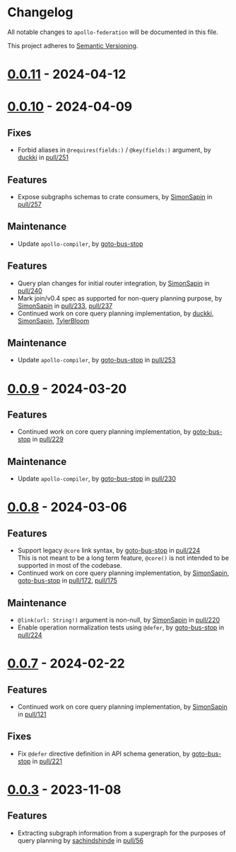 # Changelog

All notable changes to `apollo-federation` will be documented in this file.

This project adheres to [Semantic Versioning](https://semver.org/spec/v2.0.0.html).

<!-- # [x.x.x] (unreleased) - 2023-mm-dd

> Important: X breaking changes below, indicated by **BREAKING**

## BREAKING

## Features

## Fixes

## Maintenance
## Documentation-->

# [0.0.11](https://crates.io/crates/apollo-federation/0.0.11) - 2024-04-12

# [0.0.10](https://crates.io/crates/apollo-federation/0.0.10) - 2024-04-09

## Fixes
- Forbid aliases in `@requires(fields:)` / `@key(fields:)` argument, by [duckki] in [pull/251]

## Features
- Expose subgraphs schemas to crate consumers, by [SimonSapin] in [pull/257]

## Maintenance
- Update `apollo-compiler`, by [goto-bus-stop]

[duckki]: https://github.com/duckki
[goto-bus-stop]: https://github.com/goto-bus-stop
[SimonSapin]: https://github.com/SimonSapin
[pull/251]: https://github.com/apollographql/federation-next/pull/251
[pull/257]: https://github.com/apollographql/federation-next/pull/257

## Features
- Query plan changes for initial router integration, by [SimonSapin] in [pull/240]
- Mark join/v0.4 spec as supported for non-query planning purpose, by [SimonSapin] in [pull/233], [pull/237]
- Continued work on core query planning implementation, by [duckki], [SimonSapin], [TylerBloom]

## Maintenance
- Update `apollo-compiler`, by [goto-bus-stop] in [pull/253]

[duckki]: https://github.com/duckki
[goto-bus-stop]: https://github.com/goto-bus-stop
[SimonSapin]: https://github.com/SimonSapin
[TylerBloom]: https://github.com/TylerBloom
[pull/233]: https://github.com/apollographql/federation-next/pull/233
[pull/237]: https://github.com/apollographql/federation-next/pull/237
[pull/240]: https://github.com/apollographql/federation-next/pull/240
[pull/253]: https://github.com/apollographql/federation-next/pull/253

# [0.0.9](https://crates.io/crates/apollo-federation/0.0.9) - 2024-03-20

## Features
- Continued work on core query planning implementation, by [goto-bus-stop] in [pull/229]

## Maintenance
- Update `apollo-compiler`, by [goto-bus-stop] in [pull/230]

[goto-bus-stop]: https://github.com/goto-bus-stop
[pull/229]: https://github.com/apollographql/federation-next/pull/229
[pull/230]: https://github.com/apollographql/federation-next/pull/230

# [0.0.8](https://crates.io/crates/apollo-federation/0.0.8) - 2024-03-06

## Features
- Support legacy `@core` link syntax, by [goto-bus-stop] in [pull/224]  
  This is not meant to be a long term feature, `@core()` is not intended
  to be supported in most of the codebase.
- Continued work on core query planning implementation, by [SimonSapin], [goto-bus-stop] in [pull/172], [pull/175]

## Maintenance
- `@link(url: String!)` argument is non-null, by [SimonSapin] in [pull/220]
- Enable operation normalization tests using `@defer`, by [goto-bus-stop] in [pull/224]

[SimonSapin]: https://github.com/SimonSapin
[goto-bus-stop]: https://github.com/goto-bus-stop
[pull/172]: https://github.com/apollographql/federation-next/pull/172
[pull/175]: https://github.com/apollographql/federation-next/pull/175
[pull/220]: https://github.com/apollographql/federation-next/pull/220
[pull/223]: https://github.com/apollographql/federation-next/pull/223
[pull/224]: https://github.com/apollographql/federation-next/pull/224

# [0.0.7](https://crates.io/crates/apollo-federation/0.0.7) - 2024-02-22

## Features
- Continued work on core query planning implementation, by [SimonSapin] in [pull/121]

## Fixes
- Fix `@defer` directive definition in API schema generation, by [goto-bus-stop] in [pull/221]

[SimonSapin]: https://github.com/SimonSapin
[goto-bus-stop]: https://github.com/goto-bus-stop
[pull/121]: https://github.com/apollographql/federation-next/pull/121
[pull/221]: https://github.com/apollographql/federation-next/pull/221

# [0.0.3](https://crates.io/crates/apollo-federation/0.0.3) - 2023-11-08

## Features
- Extracting subgraph information from a supergraph for the purposes of query planning by [sachindshinde] in [pull/56]

[sachindshinde]: https://github.com/sachindshinde
[pull/56]: https://github.com/apollographql/federation-next/pull/56
